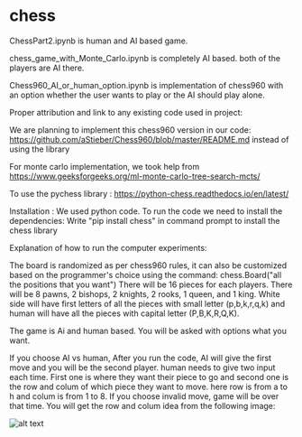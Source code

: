 # chess

ChessPart2.ipynb is human and AI based game.

chess_game_with_Monte_Carlo.ipynb is completely AI based. both of the players are AI there.

Chess960_AI_or_human_option.ipynb is implementation of chess960 with an option whether the user wants to play or the AI should play alone.


Proper attribution and link to any existing code used in project:

We are planning to implement this chess960 version in our code: https://github.com/aStieber/Chess960/blob/master/README.md instead of using the library

For monte carlo implementation, we took help from https://www.geeksforgeeks.org/ml-monte-carlo-tree-search-mcts/

To use the pychess library : https://python-chess.readthedocs.io/en/latest/

Installation :
We used python code. To run the code we need to install the dependencies: 
Write "pip install chess" in command prompt to install the chess library



Explanation of how to run the computer experiments:

The board is randomized as per chess960 rules, it can also be customized based on the programmer's choice using the command:
chess.Board("all the positions that you want")
There will be 16 pieces for each players. There will be 8 pawns, 2 bishops, 2 knights, 2 rooks, 1 queen, and 1 king.
White side will have first letters of all the pieces with small letter (p,b,k,r,q,k) and human will have all the pieces with capital letter (P,B,K,R,Q,K).

The game is Ai and human based. You will be asked with options what you want.

If you choose AI vs human, After you run the code, AI will give the first move and you will be the second player. 
human needs to give two input each time. First one is where they want their piece to go and second one is the row and colum of which piece they want to move. here row is from a to h and colum is from 1 to 8.
If you choose invalid move, game will be over that time.
You will get the row and colum idea from the following image:

![alt text]([https://github.com/mhatresahil/chess/blob/45c28b5a1222ea45713b43a812814619f12fb4a9/Screenshot%202022-12-02%20at%207.23.30%20PM.png?raw=true])
